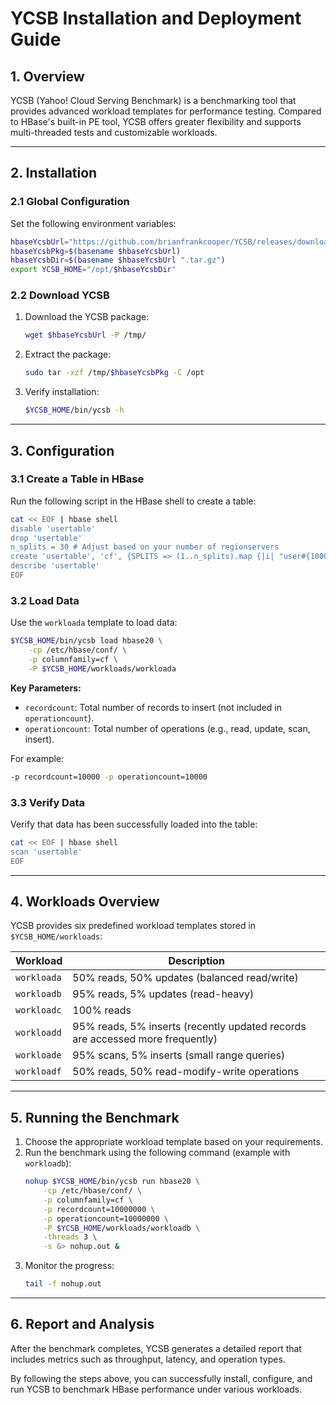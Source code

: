 # YCSB Installation and Deployment Guide

## 1. Overview
YCSB (Yahoo! Cloud Serving Benchmark) is a benchmarking tool that provides advanced workload templates for performance testing. Compared to HBase's built-in PE tool, YCSB offers greater flexibility and supports multi-threaded tests and customizable workloads.

---

## 2. Installation

### 2.1 Global Configuration
Set the following environment variables:
```bash
hbaseYcsbUrl="https://github.com/brianfrankcooper/YCSB/releases/download/0.17.0/ycsb-hbase20-binding-0.17.0.tar.gz"
hbaseYcsbPkg=$(basename $hbaseYcsbUrl)
hbaseYcsbDir=$(basename $hbaseYcsbUrl ".tar.gz")
export YCSB_HOME="/opt/$hbaseYcsbDir"
```

### 2.2 Download YCSB
1. Download the YCSB package:
   ```bash
   wget $hbaseYcsbUrl -P /tmp/
   ```
2. Extract the package:
   ```bash
   sudo tar -xzf /tmp/$hbaseYcsbPkg -C /opt
   ```
3. Verify installation:
   ```bash
   $YCSB_HOME/bin/ycsb -h
   ```

---

## 3. Configuration

### 3.1 Create a Table in HBase
Run the following script in the HBase shell to create a table:
```bash
cat << EOF | hbase shell
disable 'usertable'
drop 'usertable'
n_splits = 30 # Adjust based on your number of regionservers
create 'usertable', 'cf', {SPLITS => (1..n_splits).map {|i| "user#{1000+i*(9999-1000)/n_splits}"}}
describe 'usertable'
EOF
```

### 3.2 Load Data
Use the `workloada` template to load data:
```bash
$YCSB_HOME/bin/ycsb load hbase20 \
    -cp /etc/hbase/conf/ \
    -p columnfamily=cf \
    -P $YCSB_HOME/workloads/workloada
```

**Key Parameters:**
- `recordcount`: Total number of records to insert (not included in `operationcount`).
- `operationcount`: Total number of operations (e.g., read, update, scan, insert).

For example:
```bash
-p recordcount=10000 -p operationcount=10000
```

### 3.3 Verify Data
Verify that data has been successfully loaded into the table:
```bash
cat << EOF | hbase shell
scan 'usertable'
EOF
```

---

## 4. Workloads Overview

YCSB provides six predefined workload templates stored in `$YCSB_HOME/workloads`:

| **Workload** | **Description** |
|--------------|-----------------|
| `workloada`  | 50% reads, 50% updates (balanced read/write) |
| `workloadb`  | 95% reads, 5% updates (read-heavy) |
| `workloadc`  | 100% reads |
| `workloadd`  | 95% reads, 5% inserts (recently updated records are accessed more frequently) |
| `workloade`  | 95% scans, 5% inserts (small range queries) |
| `workloadf`  | 50% reads, 50% read-modify-write operations |

---

## 5. Running the Benchmark

1. Choose the appropriate workload template based on your requirements.
2. Run the benchmark using the following command (example with `workloadb`):
   ```bash
   nohup $YCSB_HOME/bin/ycsb run hbase20 \
       -cp /etc/hbase/conf/ \
       -p columnfamily=cf \
       -p recordcount=10000000 \
       -p operationcount=10000000 \
       -P $YCSB_HOME/workloads/workloadb \
       -threads 3 \
       -s &> nohup.out &
   ```
3. Monitor the progress:
   ```bash
   tail -f nohup.out
   ```

---

## 6. Report and Analysis

After the benchmark completes, YCSB generates a detailed report that includes metrics such as throughput, latency, and operation types.

By following the steps above, you can successfully install, configure, and run YCSB to benchmark HBase performance under various workloads.
```